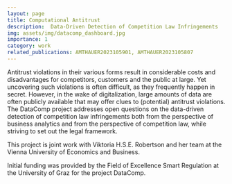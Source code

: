 ```yaml
---
layout: page
title: Computational Antitrust
description:  Data-Driven Detection of Competition Law Infringements
img: assets/img/datacomp_dashboard.jpg
importance: 1
category: work
related_publications: AMTHAUER2023105901, AMTHAUER2023105807
---
```


Antitrust violations in their various forms result in considerable costs and disadvantages for competitors, customers and the public at large. Yet uncovering such violations is often difficult, as they frequently happen in secret. However, in the wake of digitalization, large amounts of data are often publicly available that may offer clues to (potential) antitrust violations. The DataComp project addresses open questions on the data-driven detection of competition law infringements both from the perspective of business analytics and from the perspective of competition law, while striving to set out the legal framework.

This project is joint work with Viktoria H.S.E. Robertson and her team at the Vienna University of Economics and Business.

Initial funding was provided by the Field of Excellence Smart Regulation at the University of Graz for the project DataComp.